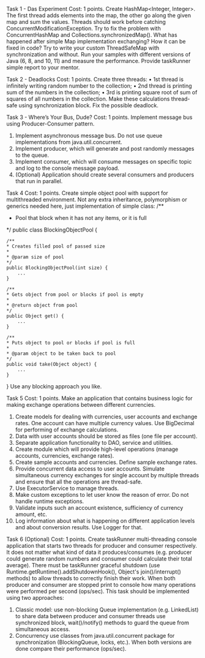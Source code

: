 Task 1 - Das Experiment 
Cost: 1 points. 
Create HashMap<Integer, Integer>. The first thread adds elements into the map, the other go along the given map and 
sum the values. Threads should work before catching ConcurrentModificationException. Try to fix the problem with 
ConcurrentHashMap and Collections.synchronizedMap(). What has happened after simple Map implementation exchanging? 
How it can be fixed in code? Try to write your custom ThreadSafeMap with synchronization and without. Run your samples 
with different versions of Java (6, 8, and 10, 11) and measure the performance. Provide taskRunner simple report to your mentor.

Task 2 - Deadlocks
Cost: 1 points.
Create three threads:
•	1st thread is infinitely writing random number to the collection;
•	2nd thread is printing sum of the numbers in the collection;
•	3rd is printing square root of sum of squares of all numbers in the collection.
Make these calculations thread-safe using synchronization block. Fix the possible deadlock.

Task 3 - Where’s Your Bus, Dude?
Cost: 1 points.
Implement message bus using Producer-Consumer pattern.
1. Implement asynchronous message bus. Do not use queue implementations from java.util.concurrent.
2. Implement producer, which will generate and post randomly messages to the queue.
3. Implement consumer, which will consume messages on specific topic and log to the console message payload.
4. (Optional) Application should create several consumers and producers that run in parallel.

Task 4
Cost: 1 points.
Create simple object pool with support for multithreaded environment. Not any extra inheritance, polymorphism or 
generics needed here, just implementation of simple class:
      /**
* Pool that block when it has not any items, or it is full

*/
public class BlockingObjectPool {

    /**
    * Creates filled pool of passed size
    *
    * @param size of pool
    */
    public BlockingObjectPool(int size) {
        ...
    }

    /**
    * Gets object from pool or blocks if pool is empty
    *
    * @return object from pool
    */
    public Object get() {
        ...
    }

    /**
    * Puts object to pool or blocks if pool is full
    *
    * @param object to be taken back to pool
    */
    public void take(Object object) {
        ...
    }
}
Use any blocking approach you like.

Task 5
Cost: 1 points.
Make an application that contains business logic for making exchange operations between different currencies.
1. Create models for dealing with currencies, user accounts and exchange rates. One account can have multiple currency 
   values. Use BigDecimal for performing of exchange calculations.
2. Data with user accounts should be stored as files (one file per account).
3. Separate application functionality to DAO, service and utilities.
4. Create module which will provide high-level operations (manage accounts, currencies, exchange rates).
5. Create sample accounts and currencies. Define sample exchange rates.
6. Provide concurrent data access to user accounts. Simulate simultaneous currency exchanges for single account by 
   multiple threads and ensure that all the operations are thread-safe.
7. Use ExecutorService to manage threads.
8. Make custom exceptions to let user know the reason of error. Do not handle runtime exceptions.
9. Validate inputs such an account existence, sufficiency of currency amount, etc.
10. Log information about what is happening on different application levels and about conversion results. Use Logger for that.

Task 6 (Optional)
Cost: 1 points.
Create taskRunner multi-threading console application that starts two threads for producer and consumer respectively. 
It does not matter what kind of data it produces/consumes (e.g. producer could generate random numbers and consumer 
could calculate their total average). There must be taskRunner graceful shutdown (use Runtime.getRuntime().addShutdownHook(), 
Object's join()/interrupt() methods) to allow threads to correctly finish their work. When both producer and consumer 
are stopped print to console how many operations were performed per second (ops/sec).
This task should be implemented using two approaches:
1. Classic model: use non-blocking Queue implementation (e.g. LinkedList) to share data between producer and consumer 
   threads use synchronized block, wait()/notify() methods to guard the queue from simultaneous access.
2. Concurrency use classes from java.util.concurrent package for synchronization (BlockingQueue, locks, etc.).
      When both versions are done compare their performance (ops/sec).
